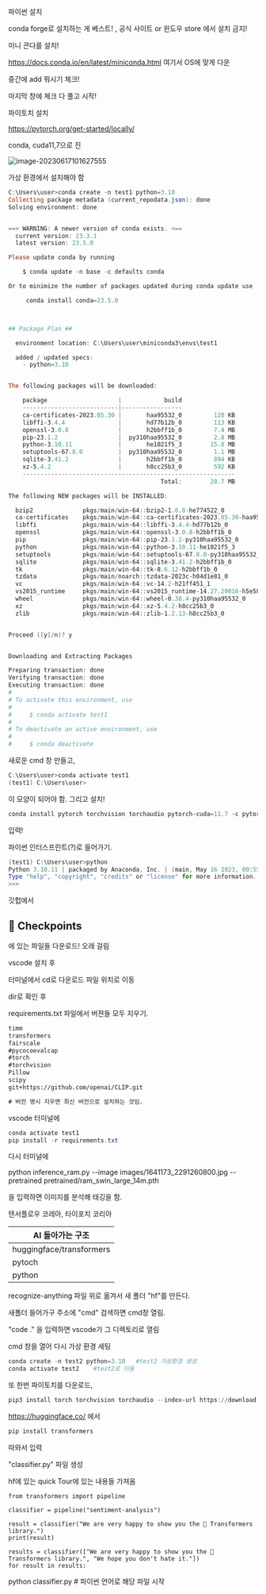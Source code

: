 

파이썬 설치

conda forge로 설치하는 게 베스트! , 공식 사이트 or 윈도우 store 에서 설치 금지!

미니 콘다를 설치!

https://docs.conda.io/en/latest/miniconda.html 여기서 OS에 맞게 다운

중간에 add 뭐시기 체크!

마지막 창에 체크 다 풀고 시작!



파이토치 설치

https://pytorch.org/get-started/locally/

conda, cuda11,7으로 진

![image-20230617101627555](C:\Users\user\AppData\Roaming\Typora\typora-user-images\image-20230617101627555.png)



가상 환경에서 설치해야 함

~~~powershell
C:\Users\user>conda create -n test1 python=3.10
Collecting package metadata (current_repodata.json): done
Solving environment: done


==> WARNING: A newer version of conda exists. <==
  current version: 23.3.1
  latest version: 23.5.0

Please update conda by running

    $ conda update -n base -c defaults conda

Or to minimize the number of packages updated during conda update use

     conda install conda=23.5.0



## Package Plan ##

  environment location: C:\Users\user\miniconda3\envs\test1

  added / updated specs:
    - python=3.10


The following packages will be downloaded:

    package                    |            build
    ---------------------------|-----------------
    ca-certificates-2023.05.30 |       haa95532_0         120 KB
    libffi-3.4.4               |       hd77b12b_0         113 KB
    openssl-3.0.8              |       h2bbff1b_0         7.4 MB
    pip-23.1.2                 |  py310haa95532_0         2.8 MB
    python-3.10.11             |       he1021f5_3        15.8 MB
    setuptools-67.8.0          |  py310haa95532_0         1.1 MB
    sqlite-3.41.2              |       h2bbff1b_0         894 KB
    xz-5.4.2                   |       h8cc25b3_0         592 KB
    ------------------------------------------------------------
                                           Total:        28.7 MB

The following NEW packages will be INSTALLED:

  bzip2              pkgs/main/win-64::bzip2-1.0.8-he774522_0
  ca-certificates    pkgs/main/win-64::ca-certificates-2023.05.30-haa95532_0
  libffi             pkgs/main/win-64::libffi-3.4.4-hd77b12b_0
  openssl            pkgs/main/win-64::openssl-3.0.8-h2bbff1b_0
  pip                pkgs/main/win-64::pip-23.1.2-py310haa95532_0
  python             pkgs/main/win-64::python-3.10.11-he1021f5_3
  setuptools         pkgs/main/win-64::setuptools-67.8.0-py310haa95532_0
  sqlite             pkgs/main/win-64::sqlite-3.41.2-h2bbff1b_0
  tk                 pkgs/main/win-64::tk-8.6.12-h2bbff1b_0
  tzdata             pkgs/main/noarch::tzdata-2023c-h04d1e81_0
  vc                 pkgs/main/win-64::vc-14.2-h21ff451_1
  vs2015_runtime     pkgs/main/win-64::vs2015_runtime-14.27.29016-h5e58377_2
  wheel              pkgs/main/win-64::wheel-0.38.4-py310haa95532_0
  xz                 pkgs/main/win-64::xz-5.4.2-h8cc25b3_0
  zlib               pkgs/main/win-64::zlib-1.2.13-h8cc25b3_0


Proceed ([y]/n)? y


Downloading and Extracting Packages

Preparing transaction: done
Verifying transaction: done
Executing transaction: done
#
# To activate this environment, use
#
#     $ conda activate test1
#
# To deactivate an active environment, use
#
#     $ conda deactivate
~~~



새로운 cmd 창 만들고,

~~~powershell
C:\Users\user>conda activate test1
(test1) C:\Users\user>
~~~

이 모양이 되어야 함. 그리고 설치!

~~~powershell
conda install pytorch torchvision torchaudio pytorch-cuda=11.7 -c pytorch -c nvidia
~~~

입력!



파이썬 인터스프린트(?)로 들어가기.

~~~powershell
(test1) C:\Users\user>python
Python 3.10.11 | packaged by Anaconda, Inc. | (main, May 16 2023, 00:55:32) [MSC v.1916 64 bit (AMD64)] on win32
Type "help", "copyright", "credits" or "license" for more information.
>>>
~~~



깃헙에서

## 🧰 Checkpoints

에 있는 파일들 다운로드! 오래 걸림



vscode 설치 후

터미널에서 cd로 다운로드 파일 위치로 이동

dir로 확인 후

requirements.txt 파일에서 버젼들 모두 지우기.

~~~txt
timm
transformers
fairscale
#pycocoevalcap
#torch
#torchvision
Pillow
scipy
git+https://github.com/openai/CLIP.git

# 버전 명시 지우면 최신 버전으로 설치하는 것임.
~~~



vscode 터미널에 

~~~powershell
conda activate test1
pip install -r requirements.txt
~~~



다시 터미널에

python inference_ram.py  --image images/1641173_2291260800.jpg --pretrained pretrained/ram_swin_large_14m.pth

을 입력하면 이미지를 분석해 태깅을 함.





텐서플로우 코레아, 타이포치 코리아











| AI 돌아가는 구조         |
| ------------------------ |
| huggingface/transformers |
| pytoch                   |
| python                   |



recognize-anything 파일 위로 옮겨서 새 폴더 "hf"를 만든다.

새폴더 들어가구 주소에 "cmd" 검색하면 cmd창 열림.

"code ." 을 입력하면 vscode가 그 디렉토리로 열림

cmd 창을 열어 다시 가상 환경 세팅

~~~powershell
conda create -n test2 python=3.10	#test2 가상환경 생성
conda activate test2	#test2로 이동
~~~

또 한번 파이토치를 다운로드,

~~~powershell
pip3 install torch torchvision torchaudio --index-url https://download.pytorch.org/whl/cu117
~~~

https://huggingface.co/ 에서 

~~~powershell
pip install transformers
~~~

따와서 입력



"classifier.py" 파일 생성

hf에 있는 quick Tour에 있는 내용들 가져옴
~~~
from transformers import pipeline

classifier = pipeline("sentiment-analysis")

result = classifier("We are very happy to show you the 🤗 Transformers library.")
print(result)

results = classifier(["We are very happy to show you the 🤗 Transformers library.", "We hope you don't hate it."])
for result in results: 
~~~



python classifier.py  # 파이썬 언어로 해당 파일 시작


